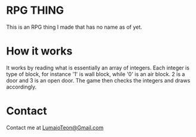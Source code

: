 RPG THING
==========
This is an RPG thing I made that has no name as of yet.

How it works
============
It works by reading what is essentially an array of integers. Each integer is type of block, for instance '1' is wall block, while '0' is an air block. 2 is a door and 3 is an open door. The game then checks the integers and draws accordingly.

Contact
=======
Contact me at LumaioTeon@Gmail.com
